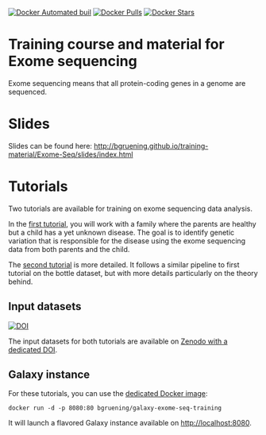 [![Docker Automated buil](https://img.shields.io/docker/automated/bgruening/galaxy-training-exome-seq.svg?maxAge=2592000)](https://hub.docker.com/r/bgruening/galaxy-training-exome-seq/)
[![Docker Pulls](https://img.shields.io/docker/pulls/bgruening/galaxy-training-exome-seq.svg?maxAge=2592000)](https://hub.docker.com/r/bgruening/galaxy-training-exome-seq/)
[![Docker Stars](https://img.shields.io/docker/stars/bgruening/galaxy-training-exome-seq.svg?maxAge=2592000)](https://hub.docker.com/r/bgruening/galaxy-training-exome-seq/)

Training course and material for Exome sequencing
====

Exome sequencing means that all protein-coding genes in a genome are sequenced.

# Slides

Slides can be found here: http://bgruening.github.io/training-material/Exome-Seq/slides/index.html

# Tutorials

Two tutorials are available for training on exome sequencing data analysis.

In the [first tutorial](tutorials/Exome-Seq.md), you will work with a family
where the parents are healthy but a child has a yet unknown disease. The goal is
to identify genetic variation that is responsible for the disease using the exome
sequencing data from both parents and the child.

The [second tutorial](tutorials/Diploid-variant-calling.md) is more detailed. It
follows a similar pipeline to first tutorial on the bottle dataset, but with
more details particularly on the theory behind.

## Input datasets

[![DOI](https://zenodo.org/badge/doi/10.5281/zenodo.60520.svg)](http://dx.doi.org/10.5281/zenodo.60520)

The input datasets for both tutorials are available on
[Zenodo with a dedicated DOI](http://dx.doi.org/10.5281/zenodo.60520).

## Galaxy instance

For these tutorials, you can use the [dedicated Docker image](docker/README.md):

```
docker run -d -p 8080:80 bgruening/galaxy-exome-seq-training
```

It will launch a flavored Galaxy instance available on
[http://localhost:8080](http://localhost:8080).

